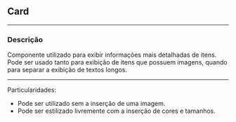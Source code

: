 ## Card
---
### Descrição
Componente utilizado para exibir informações mais detalhadas de itens. Pode ser usado tanto para exibição de itens que possuem imagens, quando para separar a exibição de textos longos.

---
Particularidades:
- Pode ser utilizado sem a inserção de uma imagem.
- Pode ser estilizado livremente com a inserção de cores e tamanhos.
